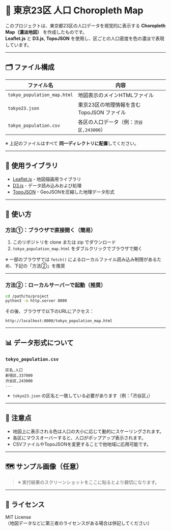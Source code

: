 # 📍 東京23区 人口 Choropleth Map

このプロジェクトは、東京都23区の人口データを視覚的に表示する **Choropleth Map（濃淡地図）** を作成したものです。  
**Leaflet.js** と **D3.js**, **TopoJSON** を使用し、区ごとの人口密度を色の濃淡で表現しています。

---

## 🗂 ファイル構成

| ファイル名 | 内容 |
|------------|------|
| `tokyo_population_map.html` | 地図表示のメインHTMLファイル |
| `tokyo23.json` | 東京23区の地理情報を含む TopoJSON ファイル |
| `tokyo_population.csv` | 各区の人口データ（例：`渋谷区,243000`） |

※ 上記のファイルはすべて **同一ディレクトリに配置**してください。

---

## 🔧 使用ライブラリ

- [Leaflet.js](https://leafletjs.com/) - 地図描画用ライブラリ
- [D3.js](https://d3js.org/) - データ読み込みおよび処理
- [TopoJSON](https://github.com/topojson/topojson) - GeoJSONを圧縮した地理データ形式

---

## 🚀 使い方

### 方法①：ブラウザで直接開く（簡易）

1. このリポジトリを clone または zip でダウンロード
2. `tokyo_population_map.html` をダブルクリックでブラウザで開く

※ 一部のブラウザでは `fetch()` によるローカルファイル読み込み制限があるため、下記の「方法②」を推奨

---

### 方法②：ローカルサーバーで起動（推奨）

```bash
cd /path/to/project
python3 -m http.server 8000
```

その後、ブラウザで以下のURLにアクセス：

```
http://localhost:8000/tokyo_population_map.html
```

---

## 📊 データ形式について

### `tokyo_population.csv`

```csv
区名,人口
新宿区,337000
渋谷区,243000
...
```

- `tokyo23.json` の区名と一致している必要があります（例：「渋谷区」）

---

## 📌 注意点

- 地図上に表示される色は人口の大小に応じて動的にスケーリングされます。
- 各区にマウスオーバーすると、人口がポップアップ表示されます。
- CSVファイルやTopoJSONを変更することで他地域に応用可能です。

---

## 🗺️ サンプル画像（任意）

> ※ 実行結果のスクリーンショットをここに貼るとより親切になります。

---

## 📝 ライセンス

MIT License  
（地図データなどに第三者のライセンスがある場合は併記してください）
